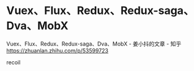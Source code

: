 # Vuex、Flux、Redux、Redux-saga、Dva、MobX

Vuex、Flux、Redux、Redux-saga、Dva、MobX - 姜小抖的文章 - 知乎
https://zhuanlan.zhihu.com/p/53599723

recoil




